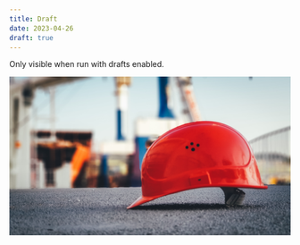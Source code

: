```yaml
---
title: Draft
date: 2023-04-26
draft: true
---
```


Only visible when run with drafts enabled.

![](./umit-yildirim-9OB46apMbC4-unsplash.jpg)
